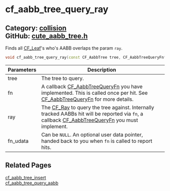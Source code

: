 [//]: # (This file is automatically generated by Cute Framework's docs parser.)
[//]: # (Do not edit this file by hand!)
[//]: # (See: https://github.com/RandyGaul/cute_framework/blob/master/samples/docs_parser.cpp)
[](../header.md ':include')

# cf_aabb_tree_query_ray

Category: [collision](/api_reference?id=collision)  
GitHub: [cute_aabb_tree.h](https://github.com/RandyGaul/cute_framework/blob/master/include/cute_aabb_tree.h)  
---

Finds all [CF_Leaf](/collision/cf_leaf.md)'s who's AABB overlaps the param `ray`.

```cpp
void cf_aabb_tree_query_ray(const CF_AabbTree tree, CF_AabbTreeQueryFn* fn, CF_Ray ray, void* fn_udata);
```

Parameters | Description
--- | ---
tree | The tree to query.
fn | A callback [CF_AabbTreeQueryFn](/collision/cf_aabbtreequeryfn.md) you have implemented. This is called once per hit. See [CF_AabbTreeQueryFn](/collision/cf_aabbtreequeryfn.md) for more details.
ray | The [CF_Ray](/math/cf_ray.md) to query the tree against. Internally tracked AABBs hit will be reported via `fn`, a callback [CF_AabbTreeQueryFn](/collision/cf_aabbtreequeryfn.md) you must implement.
fn_udata | Can be `NULL`. An optional user data pointer, handed back to you when `fn` is called to report hits.

## Related Pages

[cf_aabb_tree_insert](/collision/cf_aabb_tree_insert.md)  
[cf_aabb_tree_query_aabb](/collision/cf_aabb_tree_query_aabb.md)  
